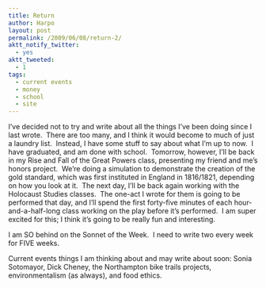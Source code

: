 ```yaml
---
title: Return
author: Harpo
layout: post
permalink: /2009/06/08/return-2/
aktt_notify_twitter:
  - yes
aktt_tweeted:
  - 1
tags:
  - current events
  - money
  - school
  - site
---
```

I&#8217;ve decided not to try and write about all the things I&#8217;ve been doing since I last wrote.  There are too many, and I think it would become to much of just a laundry list.  Instead, I have some stuff to say about what I&#8217;m up to now.  I have graduated, and am done with school.  Tomorrow, however, I&#8217;ll be back in my Rise and Fall of the Great Powers class, presenting my friend and me&#8217;s honors project.  We&#8217;re doing a simulation to demonstrate the creation of the gold standard, which was first instituted in England in 1816/1821, depending on how you look at it.  The next day, I&#8217;ll be back again working with the Holocaust Studies classes.  The one-act I wrote for them is going to be performed that day, and I&#8217;ll spend the first forty-five minutes of each hour-and-a-half-long class working on the play before it&#8217;s performed.  I am super excited for this; I think it&#8217;s going to be really fun and interesting.

I am SO behind on the Sonnet of the Week.  I need to write two every week for FIVE weeks.

Current events things I am thinking about and may write about soon: Sonia Sotomayor, Dick Cheney, the Northampton bike trails projects, environmentalism (as always), and food ethics.